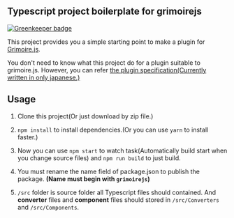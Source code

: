 ## Typescript project boilerplate for grimoirejs

[![Greenkeeper badge](https://badges.greenkeeper.io/GrimoireGL/grimoirejs-physics.svg)](https://greenkeeper.io/)

This project provides you a simple starting point to make a plugin for [Grimoire.js](https://grimoire.gl).

You don't need to know what this project do for a plugin suitable to grimoire.js. However, you can refer [the plugin specification(Currently written in only japanese.)](https://grimoire.gl/guide/plugin-specification.html)

## Usage

1. Clone this project(Or just download by zip file.)

1. `npm install` to install dependencies.(Or you can use `yarn` to install faster.)

1. Now you can use `npm start` to watch task(Automatically build start when you change source files) and `npm run build` to just build.

1. You must rename the name field of package.json to publish the package. **(Name must begin with `grimoirejs`)**

1. `/src` folder is source folder all Typescript files should contained. And **converter** files and **component** files should stored in `/src/Converters` and `/src/Components`.
